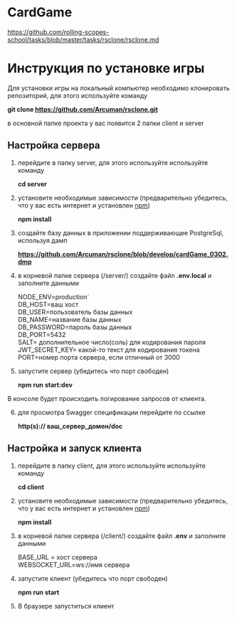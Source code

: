 # CardGame
https://github.com/rolling-scopes-school/tasks/blob/master/tasks/rsclone/rsclone.md

# Инструкция по установке игры

 Для установки игры на локальный компьютер необходимо клонировать репозиторий, для этого используйте команду
  
   **git clone https://github.com/Arcuman/rsclone.git**
  
в основной папке проекта у вас появится 2 папки  client и server

## Настройка сервера 

1. перейдите в папку server, для этого используйте используйте команду
  
    **cd server**
  
2. установите необходимые зависимости (предварительно убедитесь, что у вас есть интернет и установлен  [npm](https://nodejs.org/en/)) 
  
    **npm install**
  
3. создайте базу данных в приложении поддерживающее PostgreSql, используя дамп

    **https://github.com/Arcuman/rsclone/blob/develop/cardGame_0302.dmp**

4. в корневой папке сервера (/server/) создайте файл **.env.local** и заполните данными
 
    NODE_ENV=production`  
    DB_HOST=ваш хост  
    DB_USER=пользователь базы данных   
    DB_NAME=название базы данных  
    DB_PASSWORD=пароль базы данных  
    DB_PORT=5432  
    SALT= дополнительное число(соль) для кодирования пароля  
    JWT_SECRET_KEY= какой-то текст для кодирования токена  
    PORT=номер порта сервера, если отличный от 3000
  

5. запустите сервер (убедитесь что порт свободен)

    **npm run start:dev**

  В консоле будет происходить логирование запросов от клиента.
  
6. для просмотра Swagger спецификации перейдите по ссылке

    **http(s):// ваш_сервер_домен/doc**

## Настройка и запуск клиента


1. перейдите в папку client, для этого используйте используйте команду
  
    **cd client**
  
2. установите необходимые зависимости (предварительно убедитесь, что у вас есть интернет и установлен  [npm](https://nodejs.org/en/)) 
  
    **npm install**
  
3. в корневой папке сервера (/client/) создайте файл **.env** и заполните данными
 
     BASE_URL = хост сервера   
     WEBSOCKET_URL=ws://имя сервера   

  
4. запустите клиент (убедитесь что порт свободен)

    **npm run start**
5. В браузере запуститься клиент
